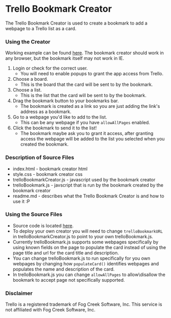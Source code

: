 # Trello Bookmark Creator
The Trello Bookmark Creator is used to create a bookmark to add a webpage to a Trello list as a card.

### Using the Creator
Working example can be found [here](http://flipxfx.pancakeapps.com/trello-bookmark-creator/index.html). The bookmark creator should work in any browser, but the bookmark itself may not work in IE.

1. Login or check for the correct user. 
	- You will need to enable popups to grant the app access from Trello.
2. Choose a board. 
	- This is the board that the card will be sent to by the bookmark.
3. Choose a list.
	- This is the list that the card will be sent to by the bookmark.
4. Drag the bookmark button to your bookmarks bar.
	- The bookmark is created as a link so you are just adding the link's address as a bookmark.
5. Go to a webpage you'd like to add to the list.
	- This can be any webpage if you have `allowAllPages` enabled.
6. Click the bookmark to send it to the list!
	- The bookmark maybe ask you to grant it access, after granting access the webpage will be added to the list you selected when you created the bookmark.

### Description of Source Files
- index.html - bookmark creator html
- style.css - bookmark creator css
- trelloBookmarkCreator.js - javascript used by the bookmark creator
- trelloBookmark.js - javscript that is run by the bookmark created by the bookmark creator
- readme.md - describes what the Trello Bookmark Creator is and how to use it :P

### Using the Source Files
- Source code is located [here](https://github.com/flipxfx/trello-bookmark-creator).
- To deploy your own creator you will need to change `trelloBookmarkURL` in trelloBookmarkCreator.js to point to your own trelloBookmark.js.
- Currently trelloBookmark.js supports some webpages specifically by using known fields on the page to populate the card instead of using the page title and url for the card title and description.
- You can change trelloBookmark.js to run specifically for you own webpages by changing how `populateCard()` identifies webpages and populates the name and description of the card.
- In trelloBookmark.js you can change `allowAllPages` to allow\disallow the bookmark to accept page not specifically supported.

### Disclaimer
Trello is a registered trademark of Fog Creek Software, Inc. This service is not affiliated with Fog Creek Software, Inc.
